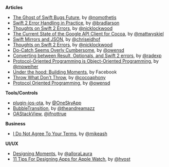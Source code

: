 **Articles**

* [The Ghost of Swift Bugs Future](http://nomothetis.svbtle.com/the-ghost-of-swift-bugs-future), by [@nomothetis](https://twitter.com/nomothetis)
* [Swift 2 Error Handling in Practice](http://www.sunsetlakesoftware.com/2015/06/12/swift-2-error-handling-practice), by [@bradlarson](https://twitter.com/bradlarson)
* [Thoughts on Swift 2 Errors](https://gist.github.com/nicklockwood/21495c2015fd2dda56cf), by [@nicklockwood](https://twitter.com/nicklockwood)
* [The Current State of the Google API Client for Cocoa](http://mattwyskiel.github.io/posts/2015/06/15/google-api-objectivec-client.html), by [@mattwyskiel](https://twitter.com/mattwyskiel)
* [Swift Mirrors and JSON](http://chris.eidhof.nl/posts/swift-mirrors-and-json.html), by [@chriseidhof](https://twitter.com/chriseidhof)
* [Thoughts on Swift 2 Errors](https://gist.github.com/nicklockwood/21495c2015fd2dda56cf), by [@nicklockwood](https://twitter.com/nicklockwood)
* [Do-Catch Seems Overly Cumbersome](http://owensd.io/2015/06/16/do-catch.html), by [@owensd](https://twitter.com/owensd)
* [Converting between Result, Optionals, and Swift 2 errors](http://radex.io/swift/error-conversions/), by [@radexp](https://twitter.com/radexp)
* [Protocol-Oriented Programming is Object-Oriented Programming](http://blog.metaobject.com/2015/06/protocol-oriented-programming-is-object.html), by [@mpweiher](https://twitter.com/mpweiher)
* [Under the hood: Building Moments](https://code.facebook.com/posts/498597036962415/under-the-hood-building-moments/), by Facebook
* [Throw What Don't Throw](http://robnapier.net/throw-what-dont-throw), by [@cocoaphony](https://twitter.com/cocoaphony)
* [Protocol Oriented Programming](http://owensd.io/2015/06/17/protocol-oriented-programming.html), by [@owensd](https://twitter.com/owensd)

**Tools/Controls**

* [plugin-ios-ota](https://github.com/onesky/plugin-ios-ota), by [@OneSkyApp](https://twitter.com/OneSkyApp)
* [BubbleTransition](https://github.com/andreamazz/BubbleTransition), by [@theandreamazz](https://twitter.com/theandreamazz) 
* [OAStackView](https://github.com/oarrabi/OAStackView), [@ifnottrue](https://twitter.com/ifnottrue)

**Business**

* [I Do Not Agree To Your Terms](https://mikeash.com/pyblog/i-do-not-agree-to-your-terms.html), by [@mikeash](https://twitter.com/mikeash)

**UI/UX**

* [Designing Moments](https://medium.com/facebook-design/designing-moments-2b5362430125), by [@alloraLaura](https://twitter.com/alloraLaura)
* [11 Tips For Designing Apps for Apple Watch](https://medium.com/@hvost/11-tips-for-designing-apps-for-apple-watch-4b6cc2cb11d3), by [@hvost](https://twitter.com/hvost)
